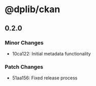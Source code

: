 # @dplib/ckan

## 0.2.0

### Minor Changes

- 10ca122: Initial metadata functionality

### Patch Changes

- 51aa156: Fixed release process
